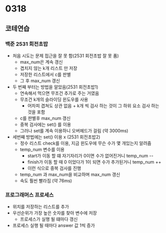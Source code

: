 # 0318

## 코테연습
### 백준 2531 회전초밥
- 처음 시도는 문제 접근을 잘 못 함(2531 회전초밥 잘 못 품)
  - max_num은 계속 갱신
  - 겹치지 않는 k개 리스트 만 저장
  - 저장한 리스트에서 c를 판별
  - 그 후 max_num 갱신
- 두 번째 부터는 방법을 알았음(2531 회전초밥1)
  - 연속해서 먹으면 무조건 추가로 주는 거였음
  - 무조건 k개의 슬라이딩 윈도우를 사용
    - 어차피 겹쳐도 상관 없음 + k개 씩 검사 하는 것이 그 하위 요소 검사 하는 것을 포함
  - c를 판별후 max_num 갱신
  - 중복 검사에는 set() 를 이용
  - 그러나 set를 계속 이용하니 오버헤드가 걸림 (약 3000ms)
- 세번쨰 방법에는 set() 이용 x (2531 회전초밥2)
  - 정수 리스트 check를 이용, 지금 윈도우에 무슨 수가 몇 개있는지 알려줌
  - temp_num 변수를 이용
    - start가 이동 할 떄 자기자리가 0이면 수가 없어진거니 temp_num --
    - finish가 이동 할 때 0 이었다가 1이 되면 수가 추가된거니 temp_num ++
    - 이런 식으로 중복 검사를 진행
  - temp_num 과 max_num을 비교하며 max_num 갱신
  - 속도 훨씬 빨라짐 (약 76ms)

### 프로그래머스 프로세스
- 위치를 저장하는 리스트를 추가
- 우선순위가 가장 높은 숫자를 찾아 변수에 저장
  - 프로세스가 실행 될 떄마다 갱신
- 프로세스 실행 될 때마다 answer 값 1씩 증가
